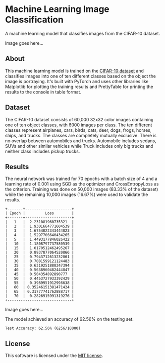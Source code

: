 # Machine Learning Image Classification

A machine learning model that classifies images from the CIFAR-10 dataset.

Image goes here...

## About

This machine learning model is trained on the [CIFAR-10 dataset](https://www.cs.toronto.edu/~kriz/cifar.html) and classifies images into one of ten different classes based on the object the image is portraying. It's built with PyTorch and uses other libraries like Matplotlib for plotting the training results and PrettyTable for printing the results to the console in table format.

## Dataset

The CIFAR-10 dataset consists of 60,000 32x32 color images containing one of ten object classes, with 6000 images per class. The ten different classes represent airplanes, cars, birds, cats, deer, dogs, frogs, horses, ships, and trucks. The classes are completely mutually exclusive. There is no overlap between automobiles and trucks. Automobile includes sedans, SUVs and other similar vehicles while Truck includes only big trucks and neither class includes pickup trucks.

## Results

The neural network was trained for 70 epochs with a batch size of 4 and a learning rate of 0.001 using SGD as the optimizer and CrossEntropyLoss as the criterion. Training was done on 50,000 images (83.33% of the dataset) while the remaining 10,000 images (16.67%) were used to validate the results.

```
+-------+---------------------+
| Epoch |         Loss        |
+-------+---------------------+
|   1   |  2.231081960735321  |
|   2   |  1.9301664771604539 |
|   3   |  1.6754022343444823 |
|   4   |  1.5297706640434265 |
|   5   |  1.4493177846026422 |
|   10  |  1.1808797737580539 |
|   15  |  1.0170512462495267 |
|   20  |  0.8937877064520866 |
|   25  |  0.7943712613232061 |
|   30  |  0.7081599121124483 |
|   35  |  0.6319251888247394 |
|   40  |  0.5638960482444847 |
|   45  |  0.504354892890777  |
|   50  |  0.4453727933392429 |
|   55  |  0.3989951912998638 |
|   60  | 0.35246151381471424 |
|   65  | 0.31777741762888717 |
|   70  |  0.2826915991319276 |
+-------+---------------------+
```

Image goes here...

The model achieved an accuracy of 62.56% on the testing set.

```
Test Accuracy: 62.56% (6256/10000)
```

## License

This software is licensed under the [MIT license](LICENSE).